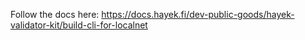 Follow the docs here:
https://docs.hayek.fi/dev-public-goods/hayek-validator-kit/build-cli-for-localnet